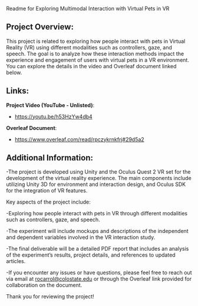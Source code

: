 Readme for Exploring Multimodal Interaction with Virtual Pets in VR

Project Overview:
-----------------
This project is related to exploring how people interact with pets in Virtual Reality (VR) using different modalities such as controllers, gaze, and speech. The goal is to analyze how these interaction methods impact the experience and engagement of users with virtual pets in a VR environment. You can explore the details in the video and Overleaf document linked below.

Links:
------
**Project Video (YouTube - Unlisted)**:
   - https://youtu.be/h53HzYw4db4

**Overleaf Document**:
   - https://www.overleaf.com/read/rpczykrnkfrj#29d5a2

Additional Information:
------------------------
-The project is developed using Unity and the Oculus Quest 2 VR set for the development of the 	virtual reality experience. The main components include utilizing Unity 3D for environment and interaction design, and Oculus SDK for the integration of VR features.

Key aspects of the project include:

-Exploring how people interact with pets in VR through different modalities such as controllers, gaze, and speech.

-The experiment will include mockups and descriptions of the independent and dependent variables involved in the VR interaction study.

-The final deliverable will be a detailed PDF report that includes an analysis of the experiment’s results, project details, and references to updated articles.

-If you encounter any issues or have questions, please feel free to reach out via email at rocarrol@colostate.edu or through the Overleaf link provided for collaboration on the document.

Thank you for reviewing the project!
